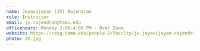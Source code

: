 ```yaml
---
name: Jeyavijayan (JV) Rajendran 
role: Instructor
email: jv.rajendran@tamu.edu 
officehours: Monday 3:00-4:00 PM - Over Zoom
website: https://cesg.tamu.edu/people-2/faculty/jv-jeyavijayan-rajendran/
photo: JV.jpg
---
```

